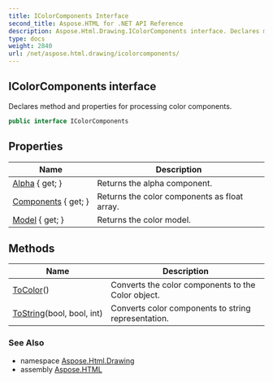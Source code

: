 ```yaml
---
title: IColorComponents Interface
second_title: Aspose.HTML for .NET API Reference
description: Aspose.Html.Drawing.IColorComponents interface. Declares method and properties for processing color components
type: docs
weight: 2840
url: /net/aspose.html.drawing/icolorcomponents/
---
```

## IColorComponents interface

Declares method and properties for processing color components.

```csharp
public interface IColorComponents
```

## Properties

| Name | Description |
| --- | --- |
| [Alpha](../../aspose.html.drawing/icolorcomponents/alpha/) { get; } | Returns the alpha component. |
| [Components](../../aspose.html.drawing/icolorcomponents/components/) { get; } | Returns the color components as float array. |
| [Model](../../aspose.html.drawing/icolorcomponents/model/) { get; } | Returns the color model. |

## Methods

| Name | Description |
| --- | --- |
| [ToColor](../../aspose.html.drawing/icolorcomponents/tocolor/)() | Converts the color components to the Color object. |
| [ToString](../../aspose.html.drawing/icolorcomponents/tostring/)(bool, bool, int) | Converts color components to string representation. |

### See Also

* namespace [Aspose.Html.Drawing](../../aspose.html.drawing/)
* assembly [Aspose.HTML](../../)
